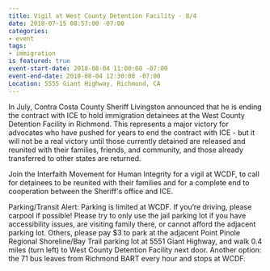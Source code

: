 ```yaml
---
title: Vigil at West County Detention Facility - 8/4
date: 2018-07-15 08:57:00 -07:00
categories:
- event
tags:
- immigration
is featured: true
event-start-date: 2018-08-04 11:00:00 -07:00
event-end-date: 2018-08-04 12:30:00 -07:00
Location: 5555 Giant Highway, Richmond, CA
---
```


In July, Contra Costa County Sheriff Livingston announced that he is ending the contract with ICE to hold immigration detainees at the West County Detention Facility in Richmond. This represents a major victory for advocates who have pushed for years to end the contract with ICE - but it will not be a real victory until those currently detained are released and reunited with their families, friends, and community, and those already transferred to other states are returned.

Join the Interfaith Movement for Human Integrity for a vigil at WCDF, to call for detainees to be reunited with their families and for a complete end to cooperation between the Sheriff's office and ICE.


Parking/Transit Alert: Parking is limited at WCDF. If you’re driving, please carpool if possible! Please try to only use the jail parking lot if you have accessibility issues, are visiting family there, or cannot afford the adjacent parking lot. Others, please pay $3 to park at the adjacent Point Pinole Regional Shoreline/Bay Trail parking lot at 5551 Giant Highway, and walk 0.4 miles (turn left) to West County Detention Facility next door. Another option: the 71 bus leaves from Richmond BART every hour and stops at WCDF.